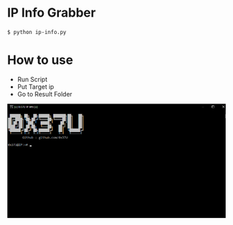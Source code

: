 
# IP Info Grabber

```bash
$ python ip-info.py
```

# How to use
 - Run Script
 - Put Target ip
 - Go to Result Folder

![](./img.png)